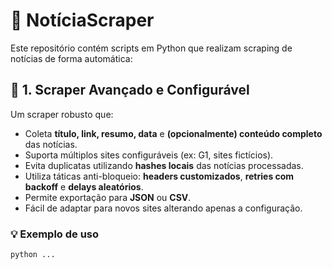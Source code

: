 # 📰 NotíciaScraper

Este repositório contém scripts em Python que realizam scraping de notícias de forma automática:

## 🔧 1. Scraper Avançado e Configurável

Um scraper robusto que:

- Coleta **título, link, resumo, data** e **(opcionalmente) conteúdo completo** das notícias.
- Suporta múltiplos sites configuráveis (ex: G1, sites fictícios).
- Evita duplicatas utilizando **hashes locais** das notícias processadas.
- Utiliza táticas anti-bloqueio: **headers customizados**, **retries com backoff** e **delays aleatórios**.
- Permite exportação para **JSON** ou **CSV**.
- Fácil de adaptar para novos sites alterando apenas a configuração.

### 💡 Exemplo de uso

```bash
python ...

